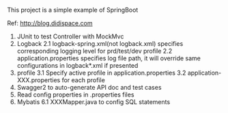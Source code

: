 This project is a simple example of SpringBoot

Ref:
   http://blog.didispace.com


1. JUnit to test Controller with MockMvc
2. Logback
   2.1 logback-spring.xml(not logback.xml) specifies corresponding logging level for prd/test/dev profile
   2.2 application.properties specifies log file path, it will override same configurations in logback*.xml if presented
3. profile
   3.1 Specify active profile in application.properties
   3.2 application-XXX.properties for each profile
4. Swagger2 to auto-generate API doc and test cases
5. Read config properties in .properties files
6. Mybatis
   6.1 XXXMapper.java to config SQL statements

